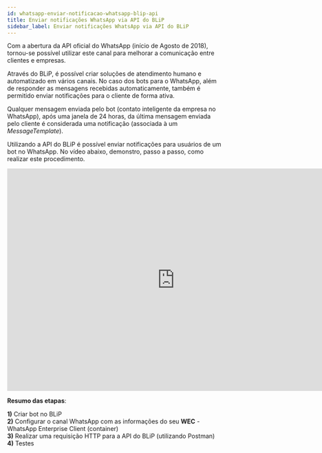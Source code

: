 ```yaml
---
id: whatsapp-enviar-notificacao-whatsapp-blip-api
title: Enviar notificações WhatsApp via API do BLiP
sidebar_label: Enviar notificações WhatsApp via API do BLiP
---
```


Com a abertura da API oficial do WhatsApp (início de Agosto de 2018), tornou-se possível utilizar este canal para melhorar a comunicação entre clientes e empresas.

Através do BLiP, é possível criar soluções de atendimento humano e automatizado em vários canais. No caso dos bots para o WhatsApp, além de responder as mensagens recebidas automaticamente, também é permitido enviar notificações para o cliente de forma ativa.

Qualquer mensagem enviada pelo bot (contato inteligente da empresa no WhatsApp), após uma janela de 24 horas, da última mensagem enviada pelo cliente é considerada uma notificação (associada à um *MessageTemplate*).

Utilizando a API do BLiP é possível enviar notificações para usuários de um bot no WhatsApp. No vídeo abaixo, demonstro, passo a passo, como realizar este procedimento.

<iframe width="778" height="517" src="https://www.youtube.com/embed/JtY0woSr9wo" frameborder="0" allow="accelerometer; autoplay; encrypted-media; gyroscope; picture-in-picture" allowfullscreen></iframe><br>

**Resumo das etapas**:

**1)** Criar bot no BLiP  
**2)** Configurar o canal WhatsApp com as informações do seu **WEC** - WhatsApp Enterprise Client (container)  
**3)** Realizar uma requisição HTTP para a API do BLiP (utilizando Postman)  
**4)** Testes  

